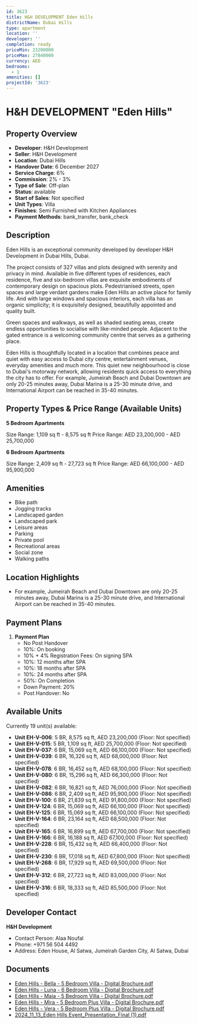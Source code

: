 ```yaml
---
id: 3623
title: H&H DEVELOPMENT Eden Hills
districtName: Dubai Hills
type: apartment
location: ''
developer: ''
completion: ready
priceMin: 23200000
priceMax: 27840000
currency: AED
bedrooms:
  - 1
amenities: []
projectId: '3623'
---
```


# H&H DEVELOPMENT "Eden Hills"

## Property Overview
- **Developer**: H&H Development
- **Seller**: H&H Development
- **Location**: Dubai Hills
- **Handover Date**: 6 December 2027
- **Service Charge**: 6%
- **Commission**: 2% - 3%
- **Type of Sale**: Off-plan
- **Status**: available
- **Start of Sales**: Not specified
- **Unit Types**: Villa
- **Finishes**: Semi Furnished with Kitchen Appliances
- **Payment Methods**: bank_transfer, bank_check

## Description
Eden Hills is an exceptional community developed by developer H&H Development in Dubai Hills, Dubai.

The project consists of 327 villas and plots designed with serenity and privacy in mind. Available in five different types of residences, each residence, five and six-bedroom villas are exquisite embodiments of contemporary design on spacious plots. Pedestrianised streets, open spaces and large verdant gardens make Eden Hills an active place for family life. And with large windows and spacious interiors, each villa has an organic simplicity; it is exquisitely designed, beautifully appointed and quality built. 

Green spaces and walkways, as well as shaded seating areas, create endless opportunities to socialise with like-minded people. Adjacent to the gated entrance is a welcoming community centre that serves as a gathering place.

Eden Hills is thoughtfully located in a location that combines peace and quiet with easy access to Dubai city centre, entertainment venues, everyday amenities and much more. This quiet new neighbourhood is close to Dubai's motorway network, allowing residents quick access to everything the city has to offer. For example, Jumeirah Beach and Dubai Downtown are only 20-25 minutes away, Dubai Marina is a 25-30 minute drive, and International Airport can be reached in 35-40 minutes.

## Property Types & Price Range (Available Units)
**5 Bedroom Apartments**

Size Range: 1,109 sq ft - 8,575 sq ft
Price Range: AED 23,200,000 - AED 25,700,000

**6 Bedroom Apartments**

Size Range: 2,409 sq ft - 27,723 sq ft
Price Range: AED 66,100,000 - AED 95,900,000

## Amenities
- Bike path
- Jogging tracks
- Landscaped garden
- Landscaped park
- Leisure areas
- Parking
- Private pool
- Recreational areas
- Social zone
- Walking paths

## Location Highlights
- For example, Jumeirah Beach and Dubai Downtown are only 20-25 minutes away, Dubai Marina is a 25-30 minute drive, and International Airport can be reached in 35-40 minutes.

## Payment Plans
1. **Payment Plan**
   - No Post Handover
   - 10%: On booking
   - 10% + 4% Registration Fees: On signing SPA
   - 10%: 12 months after SPA
   - 10%: 18 months after SPA
   - 10%: 24 months after SPA
   - 50%: On Completion
   - Down Payment: 20%
   - Post Handover: No

## Available Units
Currently 19 unit(s) available:
- **Unit EH-V-006**: 5 BR, 8,575 sq ft, AED 23,200,000 (Floor: Not specified)
- **Unit EH-V-015**: 5 BR, 1,109 sq ft, AED 25,700,000 (Floor: Not specified)
- **Unit EH-V-037**: 6 BR, 15,069 sq ft, AED 66,100,000 (Floor: Not specified)
- **Unit EH-V-039**: 6 BR, 16,326 sq ft, AED 68,000,000 (Floor: Not specified)
- **Unit EH-V-078**: 6 BR, 16,452 sq ft, AED 68,100,000 (Floor: Not specified)
- **Unit EH-V-080**: 6 BR, 15,296 sq ft, AED 66,300,000 (Floor: Not specified)
- **Unit EH-V-082**: 6 BR, 16,821 sq ft, AED 76,000,000 (Floor: Not specified)
- **Unit EH-V-086**: 6 BR, 2,409 sq ft, AED 95,900,000 (Floor: Not specified)
- **Unit EH-V-100**: 6 BR, 21,839 sq ft, AED 91,800,000 (Floor: Not specified)
- **Unit EH-V-124**: 6 BR, 15,069 sq ft, AED 66,100,000 (Floor: Not specified)
- **Unit EH-V-125**: 6 BR, 15,069 sq ft, AED 66,100,000 (Floor: Not specified)
- **Unit EH-V-164**: 6 BR, 23,164 sq ft, AED 68,500,000 (Floor: Not specified)
- **Unit EH-V-165**: 6 BR, 16,899 sq ft, AED 67,700,000 (Floor: Not specified)
- **Unit EH-V-166**: 6 BR, 16,188 sq ft, AED 67,100,000 (Floor: Not specified)
- **Unit EH-V-228**: 6 BR, 15,432 sq ft, AED 66,400,000 (Floor: Not specified)
- **Unit EH-V-230**: 6 BR, 17,018 sq ft, AED 67,800,000 (Floor: Not specified)
- **Unit EH-V-268**: 6 BR, 17,929 sq ft, AED 69,500,000 (Floor: Not specified)
- **Unit EH-V-312**: 6 BR, 27,723 sq ft, AED 83,000,000 (Floor: Not specified)
- **Unit EH-V-316**: 6 BR, 18,333 sq ft, AED 85,500,000 (Floor: Not specified)

## Developer Contact
**H&H Development**
- Contact Person: Alaa Noufal
- Phone: +971 56 504 4492
- Address: Eden House, Al Satwa, Jumeirah Garden City, Al Satwa, Dubai

## Documents
- [Eden Hills - Bella - 5 Bedroom Villa - Digital Brochure.pdf](https://cdn.geniemap.net/2024/11/18/Q0bq4yn9Ymm2C2de6Xip6jME0gBRdqnlCRv4IZPy.pdf)
- [Eden Hills - Luna - 6 Bedroom Villa - Digital Brochure.pdf](https://cdn.geniemap.net/2024/11/18/ADBr2fc6MSZrf0in06lDZC2RVcRG6NLeZJoEDbxk.pdf)
- [Eden Hills - Maia - 5 Bedroom Villa - Digital Brochure.pdf](https://cdn.geniemap.net/2024/11/18/0T9jUPiAgE9nPGnL1g7TPGTC69ZUTXqLkVTXOzQF.pdf)
- [Eden Hills - Mira - 5 Bedroom Plus Villa - Digital Brochure.pdf](https://cdn.geniemap.net/2024/11/18/kUISLUc2GMZaNpyvzQP3X2mUvlskPKnx3pliD3tW.pdf)
- [Eden Hills - Vera - 5 Bedroom Plus Villa - Digital Brochure.pdf](https://cdn.geniemap.net/2024/11/18/TXCHjXIR1Nzq25giK2PPq4pp5Zdx2yyoYMx6BkQM.pdf)
- [2024_11_13_Eden Hills Event_Presentation_Final (1).pdf](https://cdn.geniemap.net/2024/11/19/knrCtjfj2sftuvmI1LrGnJbFUP41tn4X5tZkSjDk.pdf)
